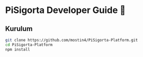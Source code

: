 # PiSigorta Developer Guide 🚀

## Kurulum
```bash
git clone https://github.com/mostin4/PiSigorta-Platform.git
cd PiSigorta-Platform
npm install
